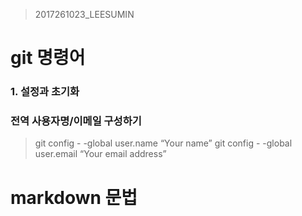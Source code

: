 > 2017261023_LEESUMIN

# git 명령어

### 1. 설정과 초기화
### 전역 사용자명/이메일 구성하기
> git config - -global user.name “Your name”
> git config - -global user.email “Your email address”

# markdown 문법
